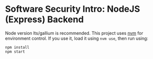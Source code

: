 # Software Security Intro: NodeJS (Express) Backend

Node version lts/gallium is recommended. This project uses
[nvm](https://github.com/nvm-sh/nvm) for environment control. If you use it,
load it using `nvm use`, then run using:

```
npm install
npm start
```
